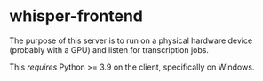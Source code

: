 # whisper-frontend

The purpose of this server is to run on a physical hardware device (probably
with a GPU) and listen for transcription jobs.

This *requires* Python >= 3.9 on the client, specifically on Windows.
